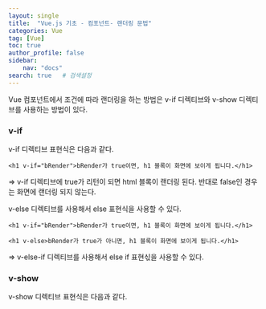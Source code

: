 ```yaml
---
layout: single
title:  "Vue.js 기초 - 컴포넌트- 랜더링 문법"
categories: Vue
tag: [Vue]
toc: true
author_profile: false
sidebar:
    nav: "docs"
search: true   # 검색설정
---
```


Vue 컴포넌트에서 조건에 따라 랜더링을 하는 방법은 v-if 디렉티브와 v-show 디렉티브를 사용하는 방법이 있다.

### v-if

v-if 디렉티브 표현식은 다음과 같다.

`<h1 v-if="bRender">bRender가 true이면, h1 블록이 화면에 보이게 됩니다.</h1>`

=> v-if 디렉티브에 true가 리턴이 되면 html 블록이 랜더링 된다. 반대로 false인 경우는 화면에 랜더링 되지 않는다.

v-else 디렉티브를 사용해서 else 표현식을 사용할 수 있다.

`<h1 v-if="bRender">bRender가 true이면, h1 블록이 화면에 보이게 됩니다.</h1>`

`<h1 v-else>bRender가 true가 아니면, h1 블록이 화면에 보이게 됩니다.</h1>`

=> v-else-if 디렉티브를 사용해서 else if 표현싟을 사용할 수 있다.


### v-show

v-show 디렉티브 표현식은 다음과 같다.
